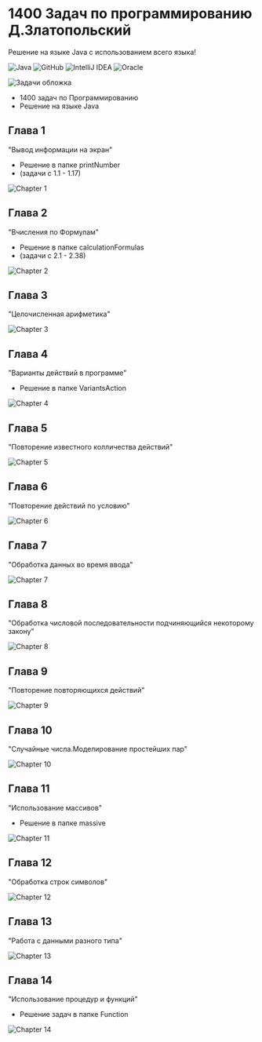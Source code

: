 # 1400 Задач по программированию Д.Златопольский
Решение на языке Java с использованием всего языка!

![Java](https://img.shields.io/badge/java-%23ED8B00.svg?style=for-the-badge&logo=java&logoColor=white)
![GitHub](https://img.shields.io/badge/github-%23121011.svg?style=for-the-badge&logo=github&logoColor=white)
![IntelliJ IDEA](https://img.shields.io/badge/IntelliJIDEA-000000.svg?style=for-the-badge&logo=intellij-idea&logoColor=white)
![Oracle](https://img.shields.io/badge/Oracle-F80000?style=for-the-badge&logo=oracle&logoColor=white)

![Задачи обложка](https://user-images.githubusercontent.com/58209188/160906144-fdc4b262-c602-4aa7-af22-902766e53b86.png)

- 1400 задач по Программированию
- Решение на языке Java

Глава 1
-
"Вывод информации на экран"

- Решение в папке printNumber 
- (задачи с 1.1 - 1.17)

![Chapter 1](https://user-images.githubusercontent.com/58209188/161219115-0463c2e1-cb3d-409d-8376-53baec535f6a.png)


Глава 2
-
"Вчисления по Формулам"

- Решение в папке calculationFormulas
- (задачи с 2.1 - 2.38)

![Chapter 2](https://user-images.githubusercontent.com/58209188/161219179-3070e765-9437-481f-a4da-264f4e1a79b7.png)

Глава 3
-
"Целочисленная арифметика"

![Chapter 3](https://user-images.githubusercontent.com/58209188/161219420-f0672a99-a8ba-40c3-8611-b38c45ceb694.png)


Глава 4
-
"Варианты действий в программе"

- Решение в папке VariantsAction

![Chapter 4](https://user-images.githubusercontent.com/58209188/161219444-c241586a-8993-4b9c-b29c-0881a03e9418.png)


Глава 5
-
"Повторение известного колличества действий"

![Chapter 5](https://user-images.githubusercontent.com/58209188/161219482-d80e7dca-526c-4071-a230-c6809a1dd140.png)


Глава 6
-
"Повторение действий по условию"

![Chapter 6](https://user-images.githubusercontent.com/58209188/161219518-a2dd331e-581d-46a8-9978-027ecdd344cf.png)


Глава 7
-
"Обработка данных во время ввода"

![Chapter 7](https://user-images.githubusercontent.com/58209188/161219576-bc946c29-5e67-4a06-ac99-9ce1f7c4a3f0.png)


Глава 8
-
"Обработка числовой последовательности подчиняющийся некоторому закону"

![Chapter 8](https://user-images.githubusercontent.com/58209188/161219605-896b1164-d13d-46d3-87fe-3695c86affa4.png)


Глава 9
-
"Повторение повторяющихся действий"

![Chapter 9](https://user-images.githubusercontent.com/58209188/161219627-9af03a45-02ca-456b-9757-e983681e5459.png)


Глава 10
-
"Случайные числа.Моделирование простейших пар"

![Chapter 10](https://user-images.githubusercontent.com/58209188/161219646-6435f504-7b9f-4834-b98e-b75c5822291f.png)


Глава 11
-
"Использование массивов"

- Решение в папке massive

![Chapter 11](https://user-images.githubusercontent.com/58209188/161219665-a72e3473-8c75-47b7-b0eb-bc4ec8d84e00.png)



Глава 12
-
"Обработка строк символов"

![Chapter 12](https://user-images.githubusercontent.com/58209188/161219751-60fec1ea-1b38-4023-802c-d1960e58a734.png)


Глава 13
-
"Работа с данными разного типа"

![Chapter 13](https://user-images.githubusercontent.com/58209188/161219801-61ff9488-4761-4644-81c8-f16eb508e6cd.png)


Глава 14
-
"Использование процедур и функций"

- Решение задач в папке Function

![Chapter 14](https://user-images.githubusercontent.com/58209188/161219839-1e42fef0-2c82-4ab6-b75a-1b991eaaf72a.png)

